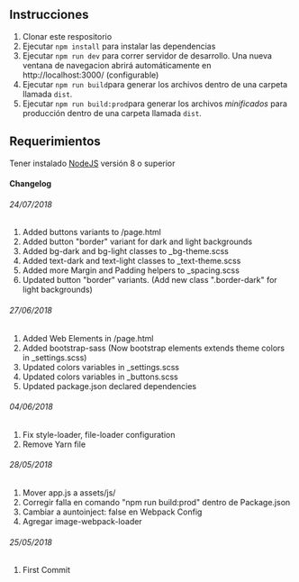 ## Instrucciones

1. Clonar este respositorio
2. Ejecutar `npm install` para instalar las dependencias
3. Ejecutar `npm run dev` para correr servidor de desarrollo. Una nueva ventana de navegacion abrirá automáticamente en http://localhost:3000/ (configurable)
4. Ejecutar `npm run build`para generar los archivos dentro de una carpeta llamada `dist`.
5. Ejecutar `npm run build:prod`para generar los archivos *minificados* para producción dentro de una carpeta llamada `dist`.


## Requerimientos

Tener instalado [NodeJS](https://nodejs.org/es/) versión 8 o superior

#### Changelog

###### 24/07/2018
1. Added buttons variants to /page.html
2. Added button "border" variant for dark and light backgrounds
3. Added bg-dark and bg-light classes to _bg-theme.scss
4. Added text-dark and text-light classes to _text-theme.scss
5. Added more Margin and Padding helpers to _spacing.scss
6. Updated button "border" variants. (Add new class ".border-dark" for light backgrounds)

###### 27/06/2018
1. Added Web Elements in /page.html
2. Added bootstrap-sass (Now bootstrap elements extends theme colors in _settings.scss)
3. Updated colors variables in _settings.scss
4. Updated colors variables in _buttons.scss
5. Updated package.json declared dependencies

###### 04/06/2018
1. Fix style-loader, file-loader configuration
2. Remove Yarn file
###### 28/05/2018
1. Mover app.js a assets/js/
2. Corregir falla en comando "npm run build:prod" dentro de Package.json
3. Cambiar a auntoinject: false en Webpack Config
4. Agregar image-webpack-loader

###### 25/05/2018
1. First Commit
